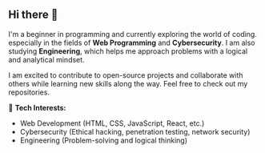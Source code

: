 ## Hi there 👋
I'm a beginner in programming and currently exploring the world of coding.  especially in the fields of **Web Programming** and **Cybersecurity**. I am also studying **Engineering**, which helps me approach problems with a logical and analytical mindset.

I am excited to contribute to open-source projects and collaborate with others while learning new skills along the way. Feel free to check out my repositories.

🔧 **Tech Interests:**
- Web Development (HTML, CSS, JavaScript, React, etc.)
- Cybersecurity (Ethical hacking, penetration testing, network security)
- Engineering (Problem-solving and logical thinking)
